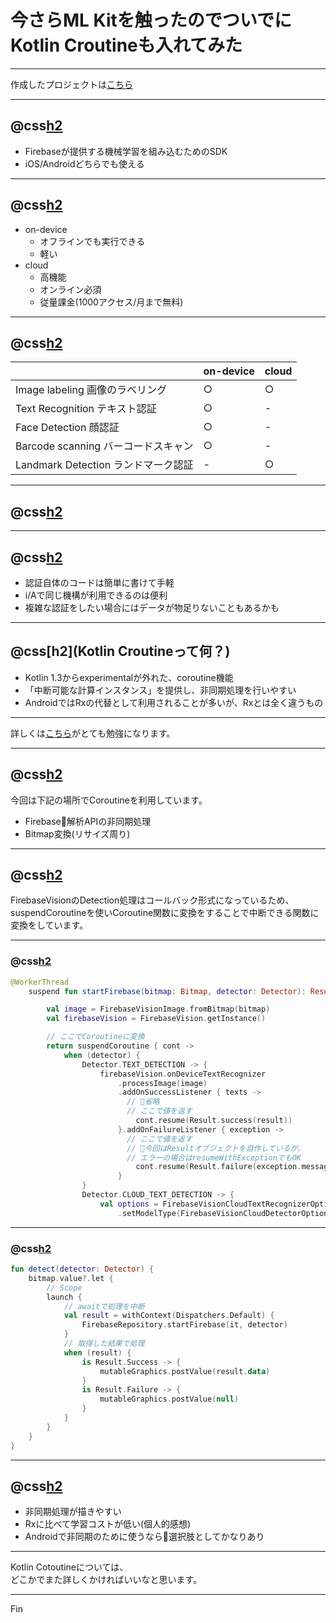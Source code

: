 # 今さらML Kitを触ったのでついでにKotlin Croutineも入れてみた

---

作成したプロジェクトは[こちら](https://github.com/nyanc0/MLKitSample)

---

## @css[h2](MLKitって何？)

- Firebaseが提供する機械学習を組み込むためのSDK
- iOS/Androidどちらでも使える

---

## @css[h2](on-deviceとcloud)

- on-device
    - オフラインでも実行できる
    - 軽い
- cloud
    - 高機能
    - オンライン必須
    - 従量課金(1000アクセス/月まで無料)

---

## @css[h2](提供する機能)

||on-device|cloud|
|---|---|---|
|Image labeling 画像のラベリング|○|○|
|Text Recognition テキスト認証|○|-|
|Face Detection 顔認証|○|-|
|Barcode scanning バーコードスキャン|○|-|
|Landmark Detection ランドマーク認証|-|○|

---

## @css[h2](使い方)


---

## @css[h2](使ってみた感触)

- 認証自体のコードは簡単に書けて手軽
- i/Aで同じ機構が利用できるのは便利
- 複雑な認証をしたい場合にはデータが物足りないこともあるかも

---

## @css[h2](Kotlin Croutineって何？)

- Kotlin 1.3からexperimentalが外れた、coroutine機能
- 「中断可能な計算インスタンス」を提供し、非同期処理を行いやすい
- AndroidではRxの代替として利用されることが多いが、Rxとは全く違うもの

---

詳しくは[こちら](https://qiita.com/k-kagurazaka@github/items/8595ca60a5c8d31bbe37)がとても勉強になります。

---

## @css[h2](今回の使い所)

今回は下記の場所でCoroutineを利用しています。

- Firebase解析APIの非同期処理
- Bitmap変換(リサイズ周り)

---

## @css[h2](今回のポイント)

FirebaseVisionのDetection処理はコールバック形式になっているため、  
suspendCoroutineを使いCoroutine関数に変換をすることで中断できる関数に変換をしています。

---

### @css[h2](Repositoryの実装)

```kt
@WorkerThread
    suspend fun startFirebase(bitmap: Bitmap, detector: Detector): Result<MutableList<Graphic>> {

        val image = FirebaseVisionImage.fromBitmap(bitmap)
        val firebaseVision = FirebaseVision.getInstance()

        // ここでCoroutineに変換
        return suspendCoroutine { cont ->
            when (detector) {
                Detector.TEXT_DETECTION -> {
                    firebaseVision.onDeviceTextRecognizer
                        .processImage(image)
                        .addOnSuccessListener { texts ->
                          // 省略
                          // ここで値を返す
                            cont.resume(Result.success(result))
                        }.addOnFailureListener { exception ->
                          // ここで値を返す
                          // 今回はResultオブジェクトを自作しているが、
                          // エラーの場合はresumeWithExceptionでもOK
                            cont.resume(Result.failure(exception.message, exception))
                        }
                }
                Detector.CLOUD_TEXT_DETECTION -> {
                    val options = FirebaseVisionCloudTextRecognizerOptions.Builder()
                        .setModelType(FirebaseVisionCloudDetectorOptions
```

---

### @css[h2](呼び出し側の実装)

```kt
fun detect(detector: Detector) {
    bitmap.value?.let {
        // Scope
        launch {
            // awaitで処理を中断
            val result = withContext(Dispatchers.Default) {
                FirebaseRepository.startFirebase(it, detector)
            }
            // 取得した結果で処理
            when (result) {
                is Result.Success -> {
                    mutableGraphics.postValue(result.data)
                }
                is Result.Failure -> {
                    mutableGraphics.postValue(null)
                }
            }
        }
    }
}
```

---

## @css[h2](使ってみた感触)

- 非同期処理が描きやすい
- Rxに比べて学習コストが低い(個人的感想)
- Androidで非同期のために使うなら選択肢としてかなりあり

---

Kotlin Cotoutineについては、  
どこかでまた詳しくかければいいなと思います。

---

Fin
